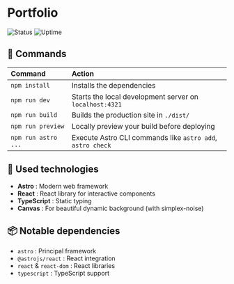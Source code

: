 # Portfolio

![Status](https://status.uplg.xyz/api/badge/3/status)
![Uptime](https://status.uplg.xyz/api/badge/3/uptime)

## 🧞 Commands

| Command             | Action                                                     |
| :------------------ | :--------------------------------------------------------- |
| `npm install`       | Installs the dependencies                                  |
| `npm run dev`       | Starts the local development server on `localhost:4321`    |
| `npm run build`     | Builds the production site in `./dist/`                    |
| `npm run preview`   | Locally preview your build before deploying                |
| `npm run astro ...` | Execute Astro CLI commands like `astro add`, `astro check` |

## 🔧 Used technologies

- **Astro** : Modern web framework
- **React** : React library for interactive components
- **TypeScript** : Static typing
- **Canvas** : For beautiful dynamic background (with simplex-noise)

## 📦 Notable dependencies

- `astro` : Principal framework
- `@astrojs/react` : React integration
- `react` & `react-dom` : React libraries
- `typescript` : TypeScript support
